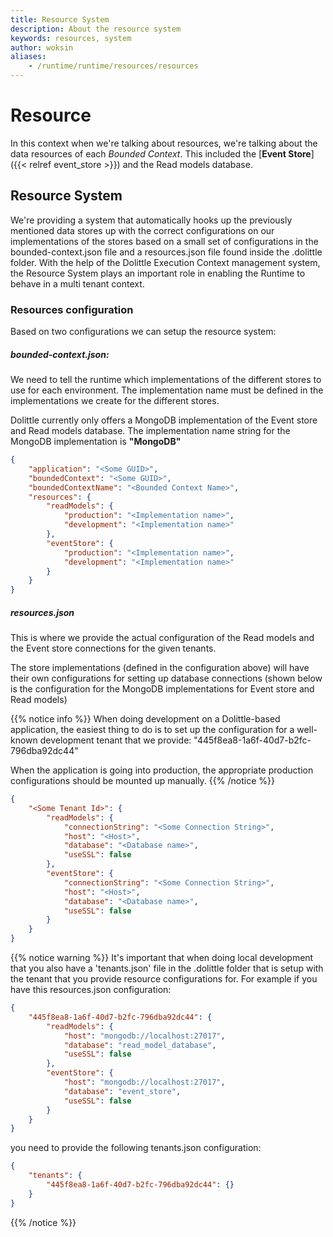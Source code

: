 ```yaml
---
title: Resource System
description: About the resource system
keywords: resources, system 
author: woksin
aliases:
    - /runtime/runtime/resources/resources
---
```


# Resource
In this context when we're talking about resources, we're talking about the data resources of each *Bounded Context*. This included the [**Event Store**]({{< relref event_store >}}) and the Read models database.

## Resource System
We're providing a system that automatically hooks up the previously mentioned data stores up with the correct configurations on our implementations of the stores based on a small set of configurations in the bounded-context.json file and a resources.json file found inside the .dolittle folder. With the help of the Dolittle Execution Context management system, the Resource System plays an important role in enabling the Runtime to behave in a multi tenant context.

### Resources configuration
Based on two configurations we can setup the resource system:


##### bounded-context.json: 

We need to tell the runtime which implementations of the different stores to use for each environment. The implementation name must be defined in the implementations we create for the different stores.

Dolittle currently only offers a MongoDB implementation of the Event store and Read models database. The implementation name string for the MongoDB implementation is **"MongoDB"**
```json
{
    "application": "<Some GUID>",
    "boundedContext": "<Some GUID>",
    "boundedContextName": "<Bounded Context Name>",
    "resources": {
        "readModels": {
            "production": "<Implementation name>",
            "development": "<Implementation name>"
        },
        "eventStore": {
            "production": "<Implementation name>",
            "development": "<Implementation name>"
        }
    }
}
```
##### resources.json

This is where we provide the actual configuration of the Read models and the Event store connections for the given tenants.

The store implementations (defined in the configuration above) will have their own configurations for setting up database connections (shown below is the configuration for the MongoDB implementations for Event store and Read models)

{{% notice info %}}
When doing development on a Dolittle-based application, the easiest thing to do is to set up the configuration for a well-known development tenant that we provide: "445f8ea8-1a6f-40d7-b2fc-796dba92dc44"

When the application is going into production, the appropriate production configurations should be mounted up manually. 
{{% /notice %}}

```json
{
    "<Some Tenant Id>": {
        "readModels": {
            "connectionString": "<Some Connection String>",
            "host": "<Host>",
            "database": "<Database name>",
            "useSSL": false
        },
        "eventStore": {
            "connectionString": "<Some Connection String>",
            "host": "<Host>",
            "database": "<Database name>",
            "useSSL": false
        }
    }
}
```

{{% notice warning %}}
It's important that when doing local development that you also have a 'tenants.json' file in the .dolittle folder that is setup with the tenant that you provide resource configurations for. For example if you have this resources.json configuration:

```json
{
    "445f8ea8-1a6f-40d7-b2fc-796dba92dc44": {
        "readModels": {
            "host": "mongodb://localhost:27017",
            "database": "read_model_database",
            "useSSL": false
        },
        "eventStore": {
            "host": "mongodb://localhost:27017",
            "database": "event_store",
            "useSSL": false
        }
    }
}
```
you need to provide the following tenants.json configuration:
```json
{
    "tenants": {
        "445f8ea8-1a6f-40d7-b2fc-796dba92dc44": {}
    }
}
```
{{% /notice %}}

